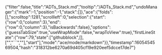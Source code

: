 {"filter":false,"title":"ADTs_Stack.md","tooltip":"/ADTs_Stack.md","undoManager":{"mark":-1,"position":-1,"stack":[]},"ace":{"folds":[],"scrolltop":1281,"scrollleft":0,"selection":{"start":{"row":0,"column":3},"end":{"row":0,"column":3},"isBackwards":false},"options":{"guessTabSize":true,"useWrapMode":false,"wrapToView":true},"firstLineState":{"row":79,"state":["githubblock",[],["","```",""],"start"],"mode":"ace/mode/markdown"}},"timestamp":1605454569504,"hash":"318312be6270a69d405cf19e920eef5dcce17de7"}